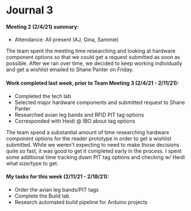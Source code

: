 # Journal 3

#### Meeting 2 (2/4/21) summary:

- Attendance: All present (AJ, Gina, Sammie)

The team spent the meeting time researching and looking at hardware component options so that we could get a request submitted as soon as possible. After we ran over time, we decided to keep working individually and get a wishlist emailed to Shane Panter on Friday.

#### Work completed last week, prior to Team Meeting 3 (2/4/21 - 2/11/21):

- Completed the tech lab
- Selected major hardware components and submitted request to Shane Panter
- Researched avian leg bands and RFID PIT tag options
- Corresponded with Heidi @ IBO about tag options

The team spend a substantial amount of time researching hardware component options for the reader prototype in order to get a wishlist submitted. While we weren't expecting to need to make those decisions quite so fast, it was good to get it completed early in the process. I spent some additional time tracking down PIT tag options and checking w/ Heidi what size/type to get.


#### My tasks for this week (2/11/21 - 2/18/21):

- Order the avian leg bands/PIT tags
- Complete the Build lab
- Research automated build pipeline for Arduino projects

